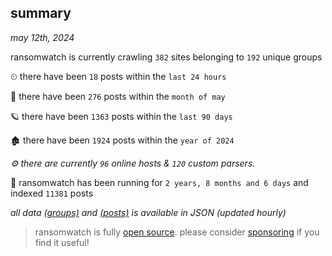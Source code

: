 
## summary
_may 12th, 2024_

ransomwatch is currently crawling `382` sites belonging to `192` unique groups

⏲ there have been `18` posts within the `last 24 hours`

🦈 there have been `276` posts within the `month of may`

🪐 there have been `1363` posts within the `last 90 days`

🏚 there have been `1924` posts within the `year of 2024`

_⚙️ there are currently `96` online hosts & `120` custom parsers._

🦕 ransomwatch has been running for `2 years, 8 months and 6 days` and indexed `11381` posts

_all data  [(groups)](http://ransomwhat.telemetry.ltd/groups) and [(posts)](http://ransomwhat.telemetry.ltd/posts) is available in JSON (updated hourly)_

> ransomwatch is fully [open source](https://github.com/joshhighet/ransomwatch#ransomwatch--). please consider [sponsoring](https://github.com/sponsors/joshhighet) if you find it useful!
